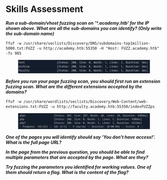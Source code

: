 # Skills Assessment

_**Run a sub-domain/vhost fuzzing scan on '\*.academy.htb' for the IP shown above. What are all the sub-domains you can identify? (Only write the sub-domain name)**_

```
ffuf -w /usr/share/seclists/Discovery/DNS/subdomains-top1million-5000.txt:FUZZ -u http://academy.htb:55350 -H "Host: FUZZ.academy.htb" -fs 985
```

<figure><img src="../../../.gitbook/assets/image (1) (1) (1) (1) (1) (1) (1) (1) (1) (1) (1) (1) (1) (1) (1) (1).png" alt=""><figcaption></figcaption></figure>

_**Before you run your page fuzzing scan, you should first run an extension fuzzing scan. What are the different extensions accepted by the domains?**_

```
ffuf -w /usr/share/wordlists/seclists/Discovery/Web-Content/web-extensions.txt:FUZZ -u http://faculty.academy.htb:55350/indexFUZZps
```

<figure><img src="../../../.gitbook/assets/image (1) (1) (1) (1) (1) (1) (1) (1) (1) (1) (1) (1) (1) (1) (1) (1) (1).png" alt=""><figcaption></figcaption></figure>

_**One of the pages you will identify should say 'You don't have access!'. What is the full page URL?**_



_**In the page from the previous question, you should be able to find multiple parameters that are accepted by the page. What are they?**_



_**Try fuzzing the parameters you identified for working values. One of them should return a flag. What is the content of the flag?**_
